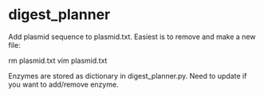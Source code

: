 # digest_planner


Add plasmid sequence to plasmid.txt. Easiest is to remove and make a new file:

rm plasmid.txt
vim plasmid.txt


Enzymes are stored as dictionary in digest_planner.py. Need to update if you want to add/remove enzyme.
